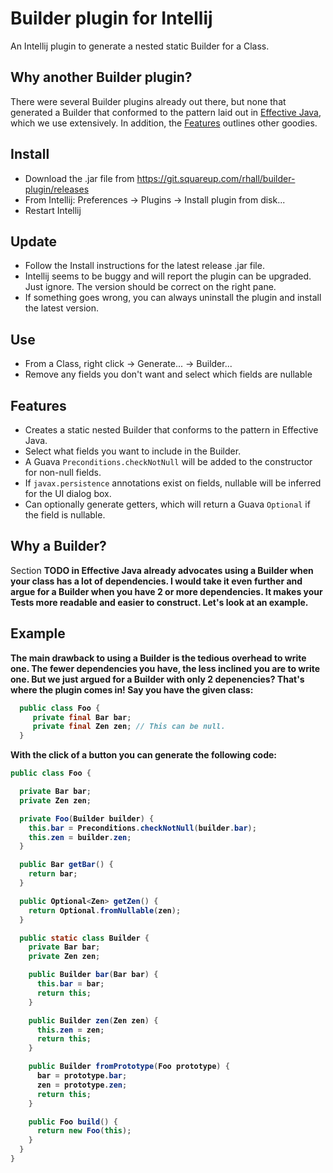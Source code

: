 Builder plugin for Intellij
================
An Intellij plugin to generate a nested static Builder for a Class.

Why another Builder plugin?
---------------------------
There were several Builder plugins already out there, but none that generated a Builder that conformed to the pattern
laid out in [Effective Java](https://www.google.com/search?q=effective+java), which we use extensively.  In addition,
the [Features](/README.md#features) outlines other goodies.

Install
-------
* Download the .jar file from https://git.squareup.com/rhall/builder-plugin/releases
* From Intellij: Preferences -> Plugins -> Install plugin from disk...
* Restart Intellij

Update
------
* Follow the Install instructions for the latest release .jar file.
* Intellij seems to be buggy and will report the plugin can be upgraded.  Just ignore.  The version should be correct on the right pane.
* If something goes wrong, you can always uninstall the plugin and install the latest version.

Use
-------
* From a Class, right click -> Generate... -> Builder...
* Remove any fields you don't want and select which fields are nullable

Features
--------
* Creates a static nested Builder that conforms to the pattern in Effective Java.
* Select what fields you want to include in the Builder.
* A Guava <code>Preconditions.checkNotNull</code> will be added to the constructor for non-null fields.
* If <code>javax.persistence</code> annotations exist on fields, nullable will be inferred for the UI dialog box.
* Can optionally generate getters, which will return a Guava <code>Optional</code> if the field is nullable.

Why a Builder?
--------------
Section <b>TODO</code> in Effective Java already advocates using a Builder when your class has a lot of dependencies.
I would take it even further and argue for a Builder when you have 2 or more dependencies.  It makes your Tests more
readable and easier to construct.  Let's look at an example.


Example
-------
The main drawback to using a Builder is the tedious overhead to write one.  The fewer dependencies you have, the less
inclined you are to write one. But we just argued for a Builder with only 2 depenencies?  That's where the plugin comes in!
Say you have the given class:
```java
  public class Foo {
     private final Bar bar;
     private final Zen zen; // This can be null.
  }
```
With the click of a button you can generate the following code:
```java
public class Foo {

  private Bar bar;
  private Zen zen;

  private Foo(Builder builder) {
    this.bar = Preconditions.checkNotNull(builder.bar);
    this.zen = builder.zen;
  }

  public Bar getBar() {
    return bar;
  }

  public Optional<Zen> getZen() {
    return Optional.fromNullable(zen);
  }

  public static class Builder {
    private Bar bar;
    private Zen zen;

    public Builder bar(Bar bar) {
      this.bar = bar;
      return this;
    }

    public Builder zen(Zen zen) {
      this.zen = zen;
      return this;
    }

    public Builder fromPrototype(Foo prototype) {
      bar = prototype.bar;
      zen = prototype.zen;
      return this;
    }

    public Foo build() {
      return new Foo(this);
    }
  }
}
```

